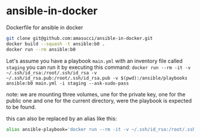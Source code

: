 # ansible-in-docker
Dockerfile for ansible in docker

```bash
git clone git@github.com:amasucci/ansible-in-docker.git
docker build --squash -t ansible:b0 .
docker run --rm ansible:b0
```

Let's assume you have a playbook `main.yml` with an inventory file called `staging` you can run it by executing this command:
`docker run --rm -it -v ~/.ssh/id_rsa:/root/.ssh/id_rsa -v ~/.ssh/id_rsa.pub:/root/.ssh/id_rsa.pub -v $(pwd):/ansible/playbooks ansible:b0 main.yml -i staging --ask-sudo-pass`

note: we are mounting three volumes, une for the private key, one for the public one and one for the current directory, were the playbook is expected to be found.

this can also be replaced by an alias like this:
```bash 
alias ansible-playbook='docker run --rm -it -v ~/.ssh/id_rsa:/root/.ssh/id_rsa -v ~/.ssh/id_rsa.pub:/root/.ssh/id_rsa.pub -v $(pwd):/ansible/playbooks ansible:b0'```
